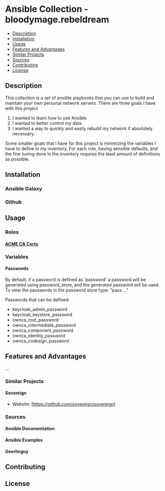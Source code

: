 # Ansible Collection - bloodymage.rebeldream

- [Description](#description)
- [Installation](#installation)
- [Usage](#usage)
- [Features and Advantages](#features-and-advantages)
- [Similar Projects](#similar-projects)
- [Sources](#sources)
- [Contributing](#contributing)
- [License](#license)

## Description
This collection is a set of ansible playbooks that you can use to build and maintain your own personal network servers.  There are three goals I have with this project.
1. I wanted to learn how to use Ansible
2. I wanted to better control my data.
3. I wanted a way to quickly and easily rebuild my network if absolutely necessary.

Some smaller goals that I have for this project is minimizing the variables I have to define in my inventory.  For each role, having sensible defaults, and the fine tuning done in the inventory requires the least amount of definitions as possible.

## Installation
### Ansible Galaxy
### Github

## Usage

### Roles
#### [ACME CA Certs](roles/acme-ca-certs/README.md)

### Variables
#### Passwords

By default, if a password is defined as 'password' a password will be generated using password_store, and the generated password will be used.  To view the passwords in the password store type:
"pass ..."

Passwords that can be defined:
- keycloak_admin_password
- keycloak_keystore_password
- ownca_root_password
- ownca_intermediate_password
- ownca_component_password
- ownca_identity_password
- ownca_codesign_password

## Features and Advantages
...

### Similar Projects
#### Sovereign
- Website: [https://github.com/sovereign/sovereign]

### Sources
#### Ansible Documentation
#### Ansible Examples
#### Geerlinguy


## Contributing

## License




